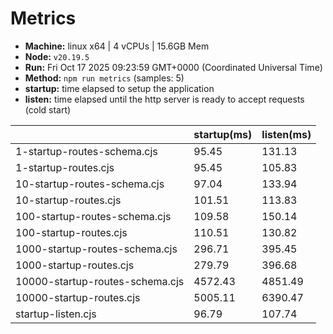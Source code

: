 # Metrics
* __Machine:__ linux x64 | 4 vCPUs | 15.6GB Mem
* __Node:__ `v20.19.5`
* __Run:__ Fri Oct 17 2025 09:23:59 GMT+0000 (Coordinated Universal Time)
* __Method:__ `npm run metrics` (samples: 5)
* __startup:__ time elapsed to setup the application
* __listen:__ time elapsed until the http server is ready to accept requests (cold start)

| | startup(ms) | listen(ms) |
|-| -       | -      |
| 1-startup-routes-schema.cjs | 95.45 | 131.13 |
| 1-startup-routes.cjs | 95.45 | 105.83 |
| 10-startup-routes-schema.cjs | 97.04 | 133.94 |
| 10-startup-routes.cjs | 101.51 | 113.83 |
| 100-startup-routes-schema.cjs | 109.58 | 150.14 |
| 100-startup-routes.cjs | 110.51 | 130.82 |
| 1000-startup-routes-schema.cjs | 296.71 | 395.45 |
| 1000-startup-routes.cjs | 279.79 | 396.68 |
| 10000-startup-routes-schema.cjs | 4572.43 | 4851.49 |
| 10000-startup-routes.cjs | 5005.11 | 6390.47 |
| startup-listen.cjs | 96.79 | 107.74 |

